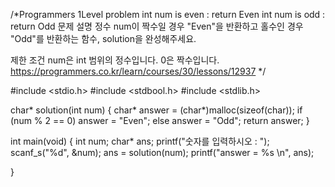 /*Programmers 1Level problem
int num is even : return Even
int num is odd : return Odd
문제 설명
정수 num이 짝수일 경우 "Even"을 반환하고 홀수인 경우 "Odd"를 반환하는 함수, solution을 완성해주세요.

제한 조건
num은 int 범위의 정수입니다.
0은 짝수입니다.
https://programmers.co.kr/learn/courses/30/lessons/12937
*/

#include <stdio.h>
#include <stdbool.h>
#include <stdlib.h>

char* solution(int num) {
	char* answer = (char*)malloc(sizeof(char));
	if (num % 2 == 0)
		answer = "Even";
	else
		answer = "Odd";
	return answer;
}

int main(void)
{
	int num;
	char* ans;
	printf("숫자를 입력하시오 : ");
	scanf_s("%d", &num);
	ans = solution(num);
	printf("answer = %s \n", ans);
	
}


